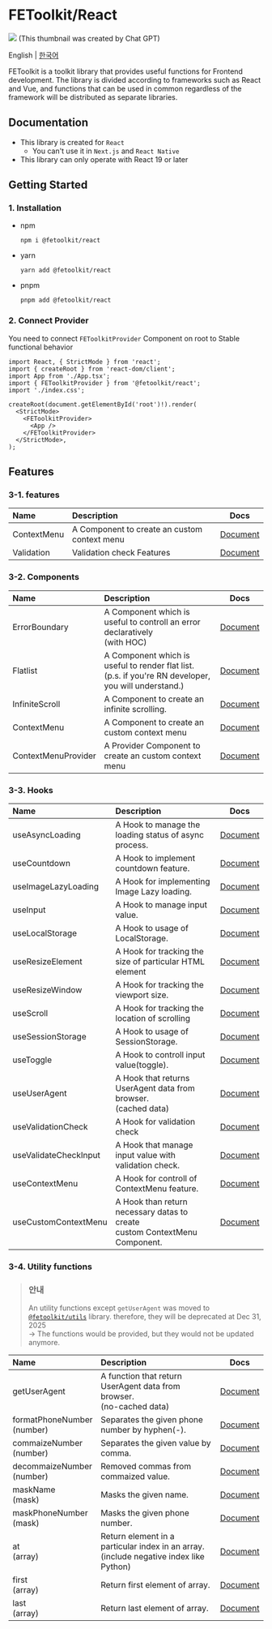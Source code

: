 # FEToolkit/React

![](https://fejumvuajiwc28287693.gcdn.ntruss.com/fetoolkit/fetoolkit_thumbnail.png)
(This thumbnail was created by Chat GPT)

English | [한국어](https://github.com/minwoo129/fetoolkit/blob/master/packages/react/README_kr.md)

FEToolkit is a toolkit library that provides useful functions for Frontend development. The library is divided according to frameworks such as React and Vue, and functions that can be used in common regardless of the framework will be distributed as separate libraries.

## Documentation

- This library is created for `React`
  - You can't use it in `Next.js` and `React Native`
- This library can only operate with React 19 or later

## Getting Started

### 1. Installation

- npm
  ```
  npm i @fetoolkit/react
  ```
- yarn
  ```
  yarn add @fetoolkit/react
  ```
- pnpm
  ```
  pnpm add @fetoolkit/react
  ```

### 2. Connect Provider

You need to connect `FEToolkitProvider` Component on root to Stable functional behavior

```tsx
import React, { StrictMode } from 'react';
import { createRoot } from 'react-dom/client';
import App from './App.tsx';
import { FEToolkitProvider } from '@fetoolkit/react';
import './index.css';

createRoot(document.getElementById('root')!).render(
  <StrictMode>
    <FEToolkitProvider>
      <App />
    </FEToolkitProvider>
  </StrictMode>,
);
```

## Features

### 3-1. features

| Name        | Description                                  |                   Docs                   |
| :---------- | :------------------------------------------- | :--------------------------------------: |
| ContextMenu | A Component to create an custom context menu |   [Document](./docs/en/contextmenu.md)   |
| Validation  | Validation check Features                    | [Document](./docs/en/validationcheck.md) |

### 3-2. Components

| Name                | Description                                                                                             |                          Docs                          |
| :------------------ | :------------------------------------------------------------------------------------------------------ | :----------------------------------------------------: |
| ErrorBoundary       | A Component which is useful to controll an error declaratively<br>(with HOC)                            |    [Document](./docs/en/component_errorboundary.md)    |
| Flatlist            | A Component which is useful to render flat list.<br>(p.s. if you're RN developer, you will understand.) |      [Document](./docs/en/component_flatlist.md)       |
| InfiniteScroll      | A Component to create an infinite scrolling.                                                            |   [Document](./docs/en/component_infinitescroll.md)    |
| ContextMenu         | A Component to create an custom context menu                                                            |     [Document](./docs/en/component_contextmenu.md)     |
| ContextMenuProvider | A Provider Component to create an custom context menu                                                   | [Document](./docs/en/component_contextmenuprovider.md) |

### 3-3. Hooks

| Name                  | Description                                                                     |                                                       Docs                                                        |
| :-------------------- | :------------------------------------------------------------------------------ | :---------------------------------------------------------------------------------------------------------------: |
| useAsyncLoading       | A Hook to manage the loading status of async <br>process.                       |                                   [Document](./docs/en/hook_useasyncloading.md)                                   |
| useCountdown          | A Hook to implement countdown feature.                                          |                                    [Document](./docs/en/hook_usecountdown.md)                                     |
| useImageLazyLoading   | A Hook for implementing Image Lazy loading.                                     |                                 [Document](./docs/en/hook_useimagelazyloading.md)                                 |
| useInput              | A Hook to manage input value.                                                   |                                      [Document](./docs/en/hook_useinput.md)                                       |
| useLocalStorage       | A Hook to usage of LocalStorage.                                                |  [Document](https://github.com/minwoo129/fetoolkit/blob/master/packages/react/src/docs/hooks/useLocalStorage.md)  |
| useResizeElement      | A Hook for tracking the size of particular HTML element                         | [Document](https://github.com/minwoo129/fetoolkit/blob/master/packages/react/src/docs/hooks/useResizeElement.md)  |
| useResizeWindow       | A Hook for tracking the viewport size.                                          |  [Document](https://github.com/minwoo129/fetoolkit/blob/master/packages/react/src/docs/hooks/useResizeWindow.md)  |
| useScroll             | A Hook for tracking the location of scrolling                                   |     [Document](https://github.com/minwoo129/fetoolkit/blob/master/packages/react/src/docs/hooks/useScroll.md)     |
| useSessionStorage     | A Hook to usage of SessionStorage.                                              | [Document](https://github.com/minwoo129/fetoolkit/blob/master/packages/react/src/docs/hooks/useSessionStorage.md) |
| useToggle             | A Hook to controll input value(toggle).                                         |     [Document](https://github.com/minwoo129/fetoolkit/blob/master/packages/react/src/docs/hooks/useToggle.md)     |
| useUserAgent          | A Hook that returns UserAgent data from browser. <br>(cached data)              |   [Document](https://github.com/minwoo129/fetoolkit/blob/master/packages/react/src/docs/hooks/useUserAgent.md)    |
| useValidationCheck    | A Hook for validation check                                                     |                                 [Document](./docs/en/hook_usevalidationcheck.md)                                  |
| useValidateCheckInput | A Hook that manage input value with validation check.                           |                                [Document](./docs/en/hook_usevalidatecheckinput.md)                                |
| useContextMenu        | A Hook for controll of ContextMenu feature.                                     |                                   [Document](./docs/en/hook_usecontextmenu.md)                                    |
| useCustomContextMenu  | A Hook than return necessary datas to create <br> custom ContextMenu Component. |                                [Document](./docs/en/hook_usecustomcontextmenu.md)                                 |

### 3-4. Utility functions

> ### 안내
>
> An utility functions except `getUserAgent` was moved to [`@fetoolkit/utils`](https://github.com/minwoo129/fetoolkit/tree/master/packages/utils) library. therefore, they will be deprecated at Dec 31, 2025  
> -> The functions would be provided, but they would not be updated anymore.

| Name                          | Description                                                                               |                                                           Docs                                                            |
| :---------------------------- | :---------------------------------------------------------------------------------------- | :-----------------------------------------------------------------------------------------------------------------------: |
| getUserAgent                  | A function that return UserAgent data from browser.<br>(no-cached data)                   |       [Document](https://github.com/minwoo129/fetoolkit/blob/master/packages/react/src/docs/utils/getUserAgent.md)        |
| formatPhoneNumber<br>(number) | Separates the given phone number by hyphen(-).                                            | [Document](https://github.com/minwoo129/fetoolkit/blob/master/packages/react/src/docs/utils/numbers_formatPhoneNumber.md) |
| commaizeNumber<br>(number)    | Separates the given value by comma.                                                       |  [Document](https://github.com/minwoo129/fetoolkit/blob/master/packages/react/src/docs/utils/numbers_commaizeNumber.md)   |
| decommaizeNumber<br>(number)  | Removed commas from commaized value.                                                      | [Document](https://github.com/minwoo129/fetoolkit/blob/master/packages/react/src/docs/utils/numbers_decommaizeNumber.md)  |
| maskName<br>(mask)            | Masks the given name.                                                                     |       [Document](https://github.com/minwoo129/fetoolkit/blob/master/packages/react/src/docs/utils/mask_maskName.md)       |
| maskPhoneNumber<br>(mask)     | Masks the given phone number.                                                             |   [Document](https://github.com/minwoo129/fetoolkit/blob/master/packages/react/src/docs/utils/mask_maskPhoneNumber.md)    |
| at<br>(array)                 | Return element in a particular index in an array.<br>(include negative index like Python) |         [Document](https://github.com/minwoo129/fetoolkit/blob/master/packages/react/src/docs/utils/array_at.md)          |
| first<br>(array)              | Return first element of array.                                                            |        [Document](https://github.com/minwoo129/fetoolkit/blob/master/packages/react/src/docs/utils/array_first.md)        |
| last<br>(array)               | Return last element of array.                                                             |        [Document](https://github.com/minwoo129/fetoolkit/blob/master/packages/react/src/docs/utils/array_last.md)         |
